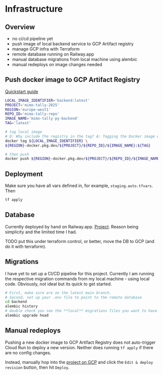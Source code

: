 # Infrastructure

## Overview

- no ci/cd pipeline yet
- push image of local backend service to GCP Artifact registry
- manage GCP infra with Terraform
- remote database running on Railway.app
- manual database migrations from local machine using alembic
- manual redeploys on image changes needed

## Push docker image to GCP Artifact Registry

[Quickstart guide](https://cloud.google.com/artifact-registry/docs/docker/store-docker-container-images)

```sh
LOCAL_IMAGE_IDENTIFIER='backend:latest'
PROJECT='mimo-tally-2025'
REGION='europe-west1'
REPO_ID='mimo-tally-repo'
IMAGE_NAME='mimo-tally-py-backend'
TAG='latest'

# tag local image
# Q: Why include the registry in the tag? A: Tagging the Docker image with a repository name configures the docker push command to push the image to a specific location.
docker tag ${LOCAL_IMAGE_IDENTIFIER} \
${REGION}-docker.pkg.dev/${PROJECT}/${REPO_ID}/${IMAGE_NAME}:${TAG}

# then push
docker push ${REGION}-docker.pkg.dev/${PROJECT}/${REPO_ID}/${IMAGE_NAME}:${TAG}
```

## Deployment

Make sure you have all vars defined in, for example, `staging.auto.tfvars`. Then

```sh
tf apply
```

## Database

Currently deployed by hand on Railway.app. [Project](https://railway.com/project/944271c2-6983-4df6-b688-d0022a8c2656?environmentId=e42e3b41-d1bd-4b45-a581-b3e457776137). Reason being simplicity and the limited time I had.

TODO put this under terraform control, or better, move the DB to GCP (and do it with terraform).

## Migrations

I have yet to set up a CI/CD pipeline for this project. Currently I am running the respective migration commands from my local machine - using local code. Obviously, not ideal but its quick to get started.

```sh
# First, make sure are on the latest main branch.
# Second, set up your .env file to point to the remote database
cd backend
alembic history
# double check you see the **local** migrations files you want to have on the server, then
alembic upgrade head
```

## Manual redeploys

Pushing a new docker image to GCP Artifact Registry does not auto-trigger Cloud Run to deploy a new version. Neither does running `tf apply` if there are no config changes.

Instead, manually hop into the [project on GCP](https://console.cloud.google.com/run/detail/europe-west1/cloudrun-service/metrics?inv=1&invt=AbzBFw&project=mimo-tally-2025&supportedpurview=project,folder) and click the `Edit & deploy revision` button, then hit `Deploy`.
